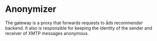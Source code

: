 # Anonymizer

The gateway is a proxy that forwards requests to åds recommender backend. It also is responsible for keeping the identity of the sender and receiver of XMTP messages anonymous.
